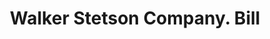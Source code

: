 ---
doi: 10.7916/D89C88KK
date_other: '1900'
date_other_textual: 1900-1909
form: printed ephemera
genre:
- Invoices
name:
- Walker Stetson Company
object_in_context_url: https://biggert.cul.columbia.edu/items/view/ave_biggert_01799
subject_hierarchical_geographic:
- Boston, Massachusetts, United States
subject_name:
- Walker Stetson Company
title: Walker Stetson Company. Bill
sort_title: Walker Stetson Company. Bill
call_number: ave_biggert_01799
coordinates:
- 42.35805555555556,-71.06361111111111
pid: ave_biggert_01799
identifiers: ave_biggert_01799
permalink: /biggert/ave_biggert_01799/
layout: iiif-image-page
---